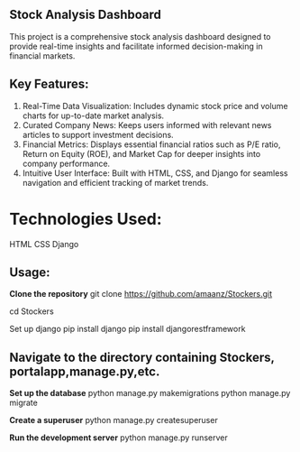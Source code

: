 ## Stock Analysis Dashboard
This project is a comprehensive stock analysis dashboard designed to provide real-time insights and facilitate informed decision-making in financial markets.

## Key Features:
1. Real-Time Data Visualization: Includes dynamic stock price and volume charts for up-to-date market analysis.
2. Curated Company News: Keeps users informed with relevant news articles to support investment decisions.
3. Financial Metrics: Displays essential financial ratios such as P/E ratio, Return on Equity (ROE), and Market Cap for deeper insights into company performance.
4. Intuitive User Interface: Built with HTML, CSS, and Django for seamless navigation and efficient tracking of market trends.

# Technologies Used:
HTML
CSS
Django

## Usage:
**Clone the repository**
git clone https://github.com/amaanz/Stockers.git

cd Stockers

Set up django
pip install django pip install djangorestframework

## Navigate to the directory containing Stockers, portalapp,manage.py,etc.

**Set up the database**
python manage.py makemigrations python manage.py migrate

**Create a superuser**
python manage.py createsuperuser

**Run the development server**
python manage.py runserver
